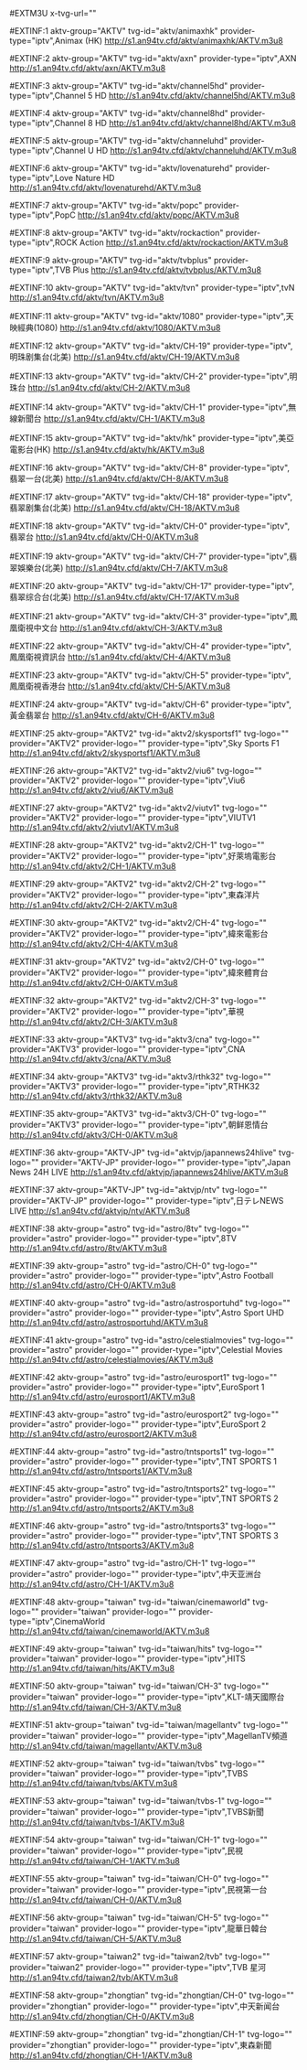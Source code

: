 #EXTM3U x-tvg-url=""

#EXTINF:1 aktv-group="AKTV" tvg-id="aktv/animaxhk" provider-type="iptv",Animax (HK)
http://s1.an94tv.cfd/aktv/animaxhk/AKTV.m3u8

#EXTINF:2 aktv-group="AKTV" tvg-id="aktv/axn" provider-type="iptv",AXN
http://s1.an94tv.cfd/aktv/axn/AKTV.m3u8

#EXTINF:3 aktv-group="AKTV" tvg-id="aktv/channel5hd" provider-type="iptv",Channel 5 HD
http://s1.an94tv.cfd/aktv/channel5hd/AKTV.m3u8

#EXTINF:4 aktv-group="AKTV" tvg-id="aktv/channel8hd" provider-type="iptv",Channel 8 HD
http://s1.an94tv.cfd/aktv/channel8hd/AKTV.m3u8

#EXTINF:5 aktv-group="AKTV" tvg-id="aktv/channeluhd" provider-type="iptv",Channel U HD
http://s1.an94tv.cfd/aktv/channeluhd/AKTV.m3u8

#EXTINF:6 aktv-group="AKTV" tvg-id="aktv/lovenaturehd" provider-type="iptv",Love Nature HD
http://s1.an94tv.cfd/aktv/lovenaturehd/AKTV.m3u8

#EXTINF:7 aktv-group="AKTV" tvg-id="aktv/popc" provider-type="iptv",PopC
http://s1.an94tv.cfd/aktv/popc/AKTV.m3u8

#EXTINF:8 aktv-group="AKTV" tvg-id="aktv/rockaction" provider-type="iptv",ROCK Action
http://s1.an94tv.cfd/aktv/rockaction/AKTV.m3u8

#EXTINF:9 aktv-group="AKTV" tvg-id="aktv/tvbplus" provider-type="iptv",TVB Plus
http://s1.an94tv.cfd/aktv/tvbplus/AKTV.m3u8

#EXTINF:10 aktv-group="AKTV" tvg-id="aktv/tvn" provider-type="iptv",tvN
http://s1.an94tv.cfd/aktv/tvn/AKTV.m3u8

#EXTINF:11 aktv-group="AKTV" tvg-id="aktv/1080" provider-type="iptv",天映經典(1080)
http://s1.an94tv.cfd/aktv/1080/AKTV.m3u8

#EXTINF:12 aktv-group="AKTV" tvg-id="aktv/CH-19" provider-type="iptv",明珠剧集台(北美)
http://s1.an94tv.cfd/aktv/CH-19/AKTV.m3u8

#EXTINF:13 aktv-group="AKTV" tvg-id="aktv/CH-2" provider-type="iptv",明珠台
http://s1.an94tv.cfd/aktv/CH-2/AKTV.m3u8

#EXTINF:14 aktv-group="AKTV" tvg-id="aktv/CH-1" provider-type="iptv",無線新聞台
http://s1.an94tv.cfd/aktv/CH-1/AKTV.m3u8

#EXTINF:15 aktv-group="AKTV" tvg-id="aktv/hk" provider-type="iptv",美亞電影台(HK)
http://s1.an94tv.cfd/aktv/hk/AKTV.m3u8

#EXTINF:16 aktv-group="AKTV" tvg-id="aktv/CH-8" provider-type="iptv",翡翠一台(北美)
http://s1.an94tv.cfd/aktv/CH-8/AKTV.m3u8

#EXTINF:17 aktv-group="AKTV" tvg-id="aktv/CH-18" provider-type="iptv",翡翠剧集台(北美)
http://s1.an94tv.cfd/aktv/CH-18/AKTV.m3u8

#EXTINF:18 aktv-group="AKTV" tvg-id="aktv/CH-0" provider-type="iptv",翡翠台
http://s1.an94tv.cfd/aktv/CH-0/AKTV.m3u8

#EXTINF:19 aktv-group="AKTV" tvg-id="aktv/CH-7" provider-type="iptv",翡翠娛樂台(北美)
http://s1.an94tv.cfd/aktv/CH-7/AKTV.m3u8

#EXTINF:20 aktv-group="AKTV" tvg-id="aktv/CH-17" provider-type="iptv",翡翠综合台(北美)
http://s1.an94tv.cfd/aktv/CH-17/AKTV.m3u8

#EXTINF:21 aktv-group="AKTV" tvg-id="aktv/CH-3" provider-type="iptv",鳳凰衛視中文台
http://s1.an94tv.cfd/aktv/CH-3/AKTV.m3u8

#EXTINF:22 aktv-group="AKTV" tvg-id="aktv/CH-4" provider-type="iptv",鳳凰衛視資訊台
http://s1.an94tv.cfd/aktv/CH-4/AKTV.m3u8

#EXTINF:23 aktv-group="AKTV" tvg-id="aktv/CH-5" provider-type="iptv",鳳凰衛視香港台
http://s1.an94tv.cfd/aktv/CH-5/AKTV.m3u8

#EXTINF:24 aktv-group="AKTV" tvg-id="aktv/CH-6" provider-type="iptv",黃金翡翠台
http://s1.an94tv.cfd/aktv/CH-6/AKTV.m3u8

#EXTINF:25 aktv-group="AKTV2" tvg-id="aktv2/skysportsf1" tvg-logo="" provider="AKTV2" provider-logo="" provider-type="iptv",Sky Sports F1
http://s1.an94tv.cfd/aktv2/skysportsf1/AKTV.m3u8

#EXTINF:26 aktv-group="AKTV2" tvg-id="aktv2/viu6" tvg-logo="" provider="AKTV2" provider-logo="" provider-type="iptv",Viu6
http://s1.an94tv.cfd/aktv2/viu6/AKTV.m3u8

#EXTINF:27 aktv-group="AKTV2" tvg-id="aktv2/viutv1" tvg-logo="" provider="AKTV2" provider-logo="" provider-type="iptv",VIUTV1
http://s1.an94tv.cfd/aktv2/viutv1/AKTV.m3u8

#EXTINF:28 aktv-group="AKTV2" tvg-id="aktv2/CH-1" tvg-logo="" provider="AKTV2" provider-logo="" provider-type="iptv",好萊塢電影台
http://s1.an94tv.cfd/aktv2/CH-1/AKTV.m3u8

#EXTINF:29 aktv-group="AKTV2" tvg-id="aktv2/CH-2" tvg-logo="" provider="AKTV2" provider-logo="" provider-type="iptv",東森洋片
http://s1.an94tv.cfd/aktv2/CH-2/AKTV.m3u8

#EXTINF:30 aktv-group="AKTV2" tvg-id="aktv2/CH-4" tvg-logo="" provider="AKTV2" provider-logo="" provider-type="iptv",緯來電影台
http://s1.an94tv.cfd/aktv2/CH-4/AKTV.m3u8

#EXTINF:31 aktv-group="AKTV2" tvg-id="aktv2/CH-0" tvg-logo="" provider="AKTV2" provider-logo="" provider-type="iptv",緯來體育台
http://s1.an94tv.cfd/aktv2/CH-0/AKTV.m3u8

#EXTINF:32 aktv-group="AKTV2" tvg-id="aktv2/CH-3" tvg-logo="" provider="AKTV2" provider-logo="" provider-type="iptv",華視
http://s1.an94tv.cfd/aktv2/CH-3/AKTV.m3u8

#EXTINF:33 aktv-group="AKTV3" tvg-id="aktv3/cna" tvg-logo="" provider="AKTV3" provider-logo="" provider-type="iptv",CNA
http://s1.an94tv.cfd/aktv3/cna/AKTV.m3u8

#EXTINF:34 aktv-group="AKTV3" tvg-id="aktv3/rthk32" tvg-logo="" provider="AKTV3" provider-logo="" provider-type="iptv",RTHK32
http://s1.an94tv.cfd/aktv3/rthk32/AKTV.m3u8

#EXTINF:35 aktv-group="AKTV3" tvg-id="aktv3/CH-0" tvg-logo="" provider="AKTV3" provider-logo="" provider-type="iptv",朝鲜恩情台
http://s1.an94tv.cfd/aktv3/CH-0/AKTV.m3u8

#EXTINF:36 aktv-group="AKTV-JP" tvg-id="aktvjp/japannews24hlive" tvg-logo="" provider="AKTV-JP" provider-logo="" provider-type="iptv",Japan News 24H LIVE
http://s1.an94tv.cfd/aktvjp/japannews24hlive/AKTV.m3u8

#EXTINF:37 aktv-group="AKTV-JP" tvg-id="aktvjp/ntv" tvg-logo="" provider="AKTV-JP" provider-logo="" provider-type="iptv",日テレNEWS LIVE
http://s1.an94tv.cfd/aktvjp/ntv/AKTV.m3u8

#EXTINF:38 aktv-group="astro" tvg-id="astro/8tv" tvg-logo="" provider="astro" provider-logo="" provider-type="iptv",8TV
http://s1.an94tv.cfd/astro/8tv/AKTV.m3u8

#EXTINF:39 aktv-group="astro" tvg-id="astro/CH-0" tvg-logo="" provider="astro" provider-logo="" provider-type="iptv",Astro Football
http://s1.an94tv.cfd/astro/CH-0/AKTV.m3u8

#EXTINF:40 aktv-group="astro" tvg-id="astro/astrosportuhd" tvg-logo="" provider="astro" provider-logo="" provider-type="iptv",Astro Sport UHD
http://s1.an94tv.cfd/astro/astrosportuhd/AKTV.m3u8

#EXTINF:41 aktv-group="astro" tvg-id="astro/celestialmovies" tvg-logo="" provider="astro" provider-logo="" provider-type="iptv",Celestial Movies
http://s1.an94tv.cfd/astro/celestialmovies/AKTV.m3u8

#EXTINF:42 aktv-group="astro" tvg-id="astro/eurosport1" tvg-logo="" provider="astro" provider-logo="" provider-type="iptv",EuroSport 1
http://s1.an94tv.cfd/astro/eurosport1/AKTV.m3u8

#EXTINF:43 aktv-group="astro" tvg-id="astro/eurosport2" tvg-logo="" provider="astro" provider-logo="" provider-type="iptv",EuroSport 2
http://s1.an94tv.cfd/astro/eurosport2/AKTV.m3u8

#EXTINF:44 aktv-group="astro" tvg-id="astro/tntsports1" tvg-logo="" provider="astro" provider-logo="" provider-type="iptv",TNT SPORTS 1
http://s1.an94tv.cfd/astro/tntsports1/AKTV.m3u8

#EXTINF:45 aktv-group="astro" tvg-id="astro/tntsports2" tvg-logo="" provider="astro" provider-logo="" provider-type="iptv",TNT SPORTS 2
http://s1.an94tv.cfd/astro/tntsports2/AKTV.m3u8

#EXTINF:46 aktv-group="astro" tvg-id="astro/tntsports3" tvg-logo="" provider="astro" provider-logo="" provider-type="iptv",TNT SPORTS 3
http://s1.an94tv.cfd/astro/tntsports3/AKTV.m3u8

#EXTINF:47 aktv-group="astro" tvg-id="astro/CH-1" tvg-logo="" provider="astro" provider-logo="" provider-type="iptv",中天亚洲台
http://s1.an94tv.cfd/astro/CH-1/AKTV.m3u8

#EXTINF:48 aktv-group="taiwan" tvg-id="taiwan/cinemaworld" tvg-logo="" provider="taiwan" provider-logo="" provider-type="iptv",CinemaWorld
http://s1.an94tv.cfd/taiwan/cinemaworld/AKTV.m3u8

#EXTINF:49 aktv-group="taiwan" tvg-id="taiwan/hits" tvg-logo="" provider="taiwan" provider-logo="" provider-type="iptv",HITS
http://s1.an94tv.cfd/taiwan/hits/AKTV.m3u8

#EXTINF:50 aktv-group="taiwan" tvg-id="taiwan/CH-3" tvg-logo="" provider="taiwan" provider-logo="" provider-type="iptv",KLT-靖天國際台
http://s1.an94tv.cfd/taiwan/CH-3/AKTV.m3u8

#EXTINF:51 aktv-group="taiwan" tvg-id="taiwan/magellantv" tvg-logo="" provider="taiwan" provider-logo="" provider-type="iptv",MagellanTV頻道
http://s1.an94tv.cfd/taiwan/magellantv/AKTV.m3u8

#EXTINF:52 aktv-group="taiwan" tvg-id="taiwan/tvbs" tvg-logo="" provider="taiwan" provider-logo="" provider-type="iptv",TVBS
http://s1.an94tv.cfd/taiwan/tvbs/AKTV.m3u8

#EXTINF:53 aktv-group="taiwan" tvg-id="taiwan/tvbs-1" tvg-logo="" provider="taiwan" provider-logo="" provider-type="iptv",TVBS新聞
http://s1.an94tv.cfd/taiwan/tvbs-1/AKTV.m3u8

#EXTINF:54 aktv-group="taiwan" tvg-id="taiwan/CH-1" tvg-logo="" provider="taiwan" provider-logo="" provider-type="iptv",民視
http://s1.an94tv.cfd/taiwan/CH-1/AKTV.m3u8

#EXTINF:55 aktv-group="taiwan" tvg-id="taiwan/CH-0" tvg-logo="" provider="taiwan" provider-logo="" provider-type="iptv",民視第一台
http://s1.an94tv.cfd/taiwan/CH-0/AKTV.m3u8

#EXTINF:56 aktv-group="taiwan" tvg-id="taiwan/CH-5" tvg-logo="" provider="taiwan" provider-logo="" provider-type="iptv",龍華日韓台
http://s1.an94tv.cfd/taiwan/CH-5/AKTV.m3u8

#EXTINF:57 aktv-group="taiwan2" tvg-id="taiwan2/tvb" tvg-logo="" provider="taiwan2" provider-logo="" provider-type="iptv",TVB 星河
http://s1.an94tv.cfd/taiwan2/tvb/AKTV.m3u8

#EXTINF:58 aktv-group="zhongtian" tvg-id="zhongtian/CH-0" tvg-logo="" provider="zhongtian" provider-logo="" provider-type="iptv",中天新闻台
http://s1.an94tv.cfd/zhongtian/CH-0/AKTV.m3u8

#EXTINF:59 aktv-group="zhongtian" tvg-id="zhongtian/CH-1" tvg-logo="" provider="zhongtian" provider-logo="" provider-type="iptv",東森新聞
http://s1.an94tv.cfd/zhongtian/CH-1/AKTV.m3u8
